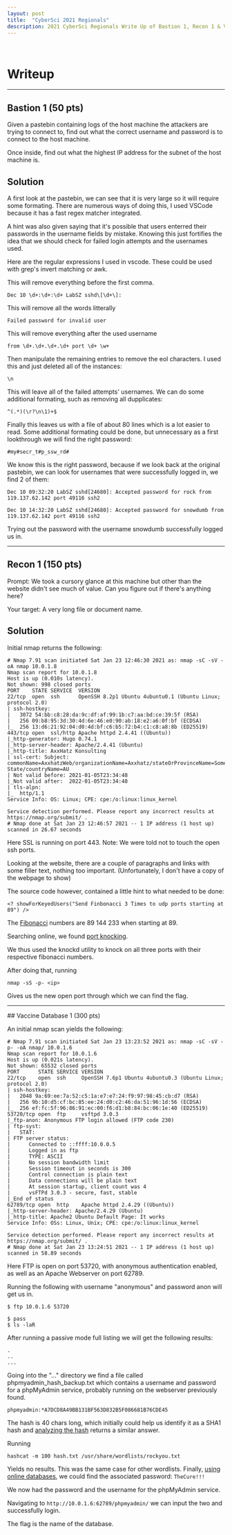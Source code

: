 ```yaml
---
layout: post
title:  "CyberSci 2021 Regionals"
description: 2021 CyberSci Regionals Write Up of Bastion 1, Recon 1 & Vaccine Database 1 and 
---
```


<br>

# Writeup

<hr>

## Bastion 1 (50 pts)

Given a pastebin containing logs of the host machine the attackers are trying to connect to, find out what the correct username and password is to connect to the host machine. 

Once inside, find out what the highest IP address for the subnet of the host machine is.

## Solution 

A first look at the pastebin, we can see that it is very large so it will require some formating. There are numerous ways of doing this, I used VSCode because it has a fast regex matcher integrated. 

A hint was also given saying that it's possible that users enterred their passwords in the username fields by mistake. 
Knowing this just fortifies the idea that we should check for failed login attempts and the usernames used.

Here are the regular expressions I used in vscode. These could be used with grep's invert matching or awk.

This will remove everything before the first comma.
~~~regexp
Dec 10 \d+:\d+:\d+ LabSZ sshd\[\d+\]: 
~~~

This will remove all the words litterally
~~~regexp
Failed password for invalid user 
~~~

This will remove everything after the used username

~~~regexp
from \d+.\d+.\d+.\d+ port \d+ \w+
~~~

Then manipulate the remaining entries to remove the eol characters. I used this and just deleted all of the instances: 

~~~regexp
\n
~~~

This will leave all of the failed attempts' usernames. We can do some additional formating, such as removing all dupplicates:

~~~regexp
^(.*)(\r?\n\1)+$
~~~

Finally this leaves us with a file of about 80 lines which is a lot easier to read. Some additional formating could be done, but unnecessary as a first lookthrough we will find the right password: 

```
#my#secr_t#p_ssw_rd# 
```

We know this is the right password, because if we look back at the original pastebin, we can look for usernames that were successfully logged in, we find 2 of them:

```
Dec 10 09:32:20 LabSZ sshd[24680]: Accepted password for rock from 119.137.62.142 port 49116 ssh2

Dec 10 14:32:20 LabSZ sshd[24680]: Accepted password for snowdumb from 119.137.62.142 port 49116 ssh2
```
Trying out the password with the username snowdumb successfully logged us in. 

<hr>

## Recon 1 (150 pts)


Prompt: We took a cursory glance at this machine but other than the website didn't see much of value. Can you figure out if there's anything here?

Your target: A very long file or document name.

## Solution

Initial nmap returns the following:

```
# Nmap 7.91 scan initiated Sat Jan 23 12:46:30 2021 as: nmap -sC -sV -oA nmap 10.0.1.8
Nmap scan report for 10.0.1.8
Host is up (0.010s latency).
Not shown: 998 closed ports
PORT    STATE SERVICE  VERSION
22/tcp  open  ssh      OpenSSH 8.2p1 Ubuntu 4ubuntu0.1 (Ubuntu Linux; protocol 2.0)
| ssh-hostkey: 
|   3072 54:bb:c8:28:da:9c:df:af:99:1b:c7:aa:bd:ce:39:5f (RSA)
|   256 09:b8:95:3d:30:4d:6e:46:e0:90:ab:18:e2:a6:0f:bf (ECDSA)
|_  256 13:d6:21:92:04:d0:4d:bf:c6:b5:72:b4:c1:c8:a8:8b (ED25519)
443/tcp open  ssl/http Apache httpd 2.4.41 ((Ubuntu))
|_http-generator: Hugo 0.74.1
|_http-server-header: Apache/2.4.41 (Ubuntu)
|_http-title: AxxHatz Konsulting
| ssl-cert: Subject: commonName=AxxhatzWeb/organizationName=Axxhatz/stateOrProvinceName=Some-State/countryName=AU
| Not valid before: 2021-01-05T23:34:48
|_Not valid after:  2022-01-05T23:34:48
| tls-alpn: 
|_  http/1.1
Service Info: OS: Linux; CPE: cpe:/o:linux:linux_kernel

Service detection performed. Please report any incorrect results at https://nmap.org/submit/ .
# Nmap done at Sat Jan 23 12:46:57 2021 -- 1 IP address (1 host up) scanned in 26.67 seconds
```

Here SSL is running on port 443. Note: We were told not to touch the open ssh ports. 

Looking at the website, there are a couple of paragraphs and links with some filler text, nothing too important. (Unfortunately, I don't have a copy of the webpage to show)

The source code however, contained a little hint to what needed to be done:

```
<? showForKeyedUsers("Send Finbonacci 3 Times to udp ports starting at 89") />
```

The [Fibonacci](https://en.wikipedia.org/wiki/Fibonacci_number)  numbers are 89 144 233 when starting at 89.

Searching online, we found [port knocking](https://en.wikipedia.org/wiki/Port_knocking). 

We thus used the knockd utility to knock on all three ports with their respective fibonacci numbers.

After doing that, running 

```
nmap -sS -p- <ip>
```

Gives us the new open port through which we can find the flag.

<hr>
## Vaccine Database 1 (300 pts)

An initial nmap scan yields the following:

```
# Nmap 7.91 scan initiated Sat Jan 23 13:23:52 2021 as: nmap -sC -sV -p- -oA nmap/ 10.0.1.6
Nmap scan report for 10.0.1.6
Host is up (0.021s latency).
Not shown: 65532 closed ports
PORT      STATE SERVICE VERSION
22/tcp    open  ssh     OpenSSH 7.6p1 Ubuntu 4ubuntu0.3 (Ubuntu Linux; protocol 2.0)
| ssh-hostkey: 
|   2048 9a:69:ee:7a:52:c5:1a:e7:e7:24:f9:97:98:45:cb:d7 (RSA)
|   256 9b:10:d5:cf:bc:85:ee:24:d0:c2:46:da:51:96:1d:56 (ECDSA)
|_  256 ef:fc:5f:96:86:91:ec:00:f6:d1:b8:84:bc:06:1e:40 (ED25519)
53720/tcp open  ftp     vsftpd 3.0.3
|_ftp-anon: Anonymous FTP login allowed (FTP code 230)
| ftp-syst: 
|   STAT: 
| FTP server status:
|      Connected to ::ffff:10.0.0.5
|      Logged in as ftp
|      TYPE: ASCII
|      No session bandwidth limit
|      Session timeout in seconds is 300
|      Control connection is plain text
|      Data connections will be plain text
|      At session startup, client count was 4
|      vsFTPd 3.0.3 - secure, fast, stable
|_End of status
62789/tcp open  http    Apache httpd 2.4.29 ((Ubuntu))
|_http-server-header: Apache/2.4.29 (Ubuntu)
|_http-title: Apache2 Ubuntu Default Page: It works
Service Info: OSs: Linux, Unix; CPE: cpe:/o:linux:linux_kernel

Service detection performed. Please report any incorrect results at https://nmap.org/submit/ .
# Nmap done at Sat Jan 23 13:24:51 2021 -- 1 IP address (1 host up) scanned in 58.89 seconds
```

Here FTP is open on port 53720, with anonymous authentication enabled, as well as an Apache Webserver on port 62789.

Running the following with username "anonymous" and password anon will get us in.

~~~shell
$ ftp 10.0.1.6 53720
~~~

~~~shell
$ pass
$ ls -laR
~~~

After running a passive mode full listing we will get the following results:

~~~
.
..
...
~~~

Going into the "..." directory we find a file called phpmyadmin_hash_backup.txt which contains a username and password for a phpMyAdmin service, probably running on the webserver previously found.

```
phpmyadmin:*A7DCD8A49BB131BF563D832B5F086681B76CDE45
```

The hash is 40 chars long, which initially could help us identify it as a SHA1 hash and [analyzing the hash](https://www.tunnelsup.com/hash-analyzer/)  returns a similar answer.

Running 

```
hashcat -m 100 hash.txt /usr/share/wordlists/rockyou.txt
```

Yields no results. This was the same case for other wordlists.
Finally, [using online databases](https://crackstation.net/), we could find the associated password: ```TheCure!!!```

We now had the password and the username for the phpMyAdmin service. 

Navigating to ```http://10.0.1.6:62789/phpmyadmin/``` we can input the two and successfully login.

The flag is the name of the database.


